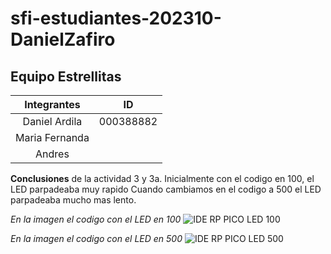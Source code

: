 # sfi-estudiantes-202310-DanielZafiro

## Equipo Estrellitas

|Integrantes | ID |
|:-----------:|:------:|
|Daniel Ardila | 000388882 |
|Maria Fernanda | |
|Andres | |


**Conclusiones** de la actividad 3 y 3a. Inicialmente con el codigo en 100, el LED parpadeaba muy rapido Cuando cambiamos en el codigo a 500 el LED parpadeaba mucho mas lento.

*En la imagen el codigo con el LED en 100*
![IDE RP PICO LED 100](https://github.com/vera-perez-upb/sfi-estudiantes-202310-DanielZafiro/assets/66543657/d8076077-6a8f-460b-bcad-bad185a1ebef)

*En la imagen el codigo con el LED en 500*
![IDE RP PICO LED 500](https://github.com/vera-perez-upb/sfi-estudiantes-202310-DanielZafiro/assets/66543657/6e484d55-2513-42f5-8ca7-7ff15363f841)

